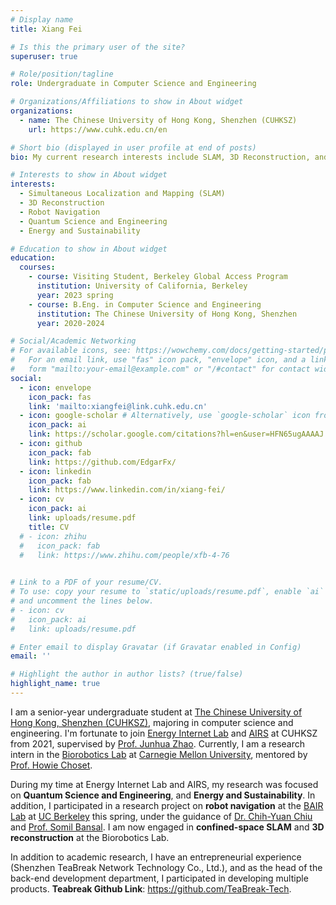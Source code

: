 ```yaml
---
# Display name
title: Xiang Fei

# Is this the primary user of the site?
superuser: true

# Role/position/tagline
role: Undergraduate in Computer Science and Engineering

# Organizations/Affiliations to show in About widget
organizations:
  - name: The Chinese University of Hong Kong, Shenzhen (CUHKSZ)
    url: https://www.cuhk.edu.cn/en

# Short bio (displayed in user profile at end of posts)
bio: My current research interests include SLAM, 3D Reconstruction, and Robot Navigation.

# Interests to show in About widget
interests:
  - Simultaneous Localization and Mapping (SLAM)
  - 3D Reconstruction
  - Robot Navigation
  - Quantum Science and Engineering
  - Energy and Sustainability

# Education to show in About widget
education:
  courses:
    - course: Visiting Student, Berkeley Global Access Program
      institution: University of California, Berkeley
      year: 2023 spring
    - course: B.Eng. in Computer Science and Engineering
      institution: The Chinese University of Hong Kong, Shenzhen
      year: 2020-2024

# Social/Academic Networking
# For available icons, see: https://wowchemy.com/docs/getting-started/page-builder/#icons
#   For an email link, use "fas" icon pack, "envelope" icon, and a link in the
#   form "mailto:your-email@example.com" or "/#contact" for contact widget.
social:
  - icon: envelope
    icon_pack: fas
    link: 'mailto:xiangfei@link.cuhk.edu.cn'
  - icon: google-scholar # Alternatively, use `google-scholar` icon from `ai` icon pack
    icon_pack: ai
    link: https://scholar.google.com/citations?hl=en&user=HFN65ugAAAAJ
  - icon: github
    icon_pack: fab
    link: https://github.com/EdgarFx/
  - icon: linkedin
    icon_pack: fab
    link: https://www.linkedin.com/in/xiang-fei/
  - icon: cv
    icon_pack: ai
    link: uploads/resume.pdf
    title: CV
  # - icon: zhihu
  #   icon_pack: fab
  #   link: https://www.zhihu.com/people/xfb-4-76
  

# Link to a PDF of your resume/CV.
# To use: copy your resume to `static/uploads/resume.pdf`, enable `ai` icons in `params.toml`,
# and uncomment the lines below.
# - icon: cv
#   icon_pack: ai
#   link: uploads/resume.pdf

# Enter email to display Gravatar (if Gravatar enabled in Config)
email: ''

# Highlight the author in author lists? (true/false)
highlight_name: true
---
```


I am a senior-year undergraduate student at [The Chinese University of Hong Kong, Shenzhen (CUHKSZ)](https://www.cuhk.edu.cn/en), majoring in computer science and engineering. I'm fortunate to join [Energy Internet Lab](https://www.zhaojunhua.org/) and [AIRS](https://airs.cuhk.edu.cn/en) at CUHKSZ from 2021, supervised by [Prof. Junhua Zhao](https://www.zhaojunhua.org/). Currently, I am a research intern in the [Biorobotics Lab](http://biorobotics.ri.cmu.edu/index.php) at [Carnegie Mellon University](https://www.cmu.edu/), mentored by [Prof. Howie Choset](http://www.cs.cmu.edu/~choset/).

During my time at Energy Internet Lab and AIRS, my research was focused on **Quantum Science and Engineering**, and **Energy and Sustainability**. In addition, I participated in a research project on **robot navigation** at the [BAIR Lab](https://bair.berkeley.edu/) at [UC Berkeley](https://www.berkeley.edu/) this spring, under the guidance of [Dr. Chih-Yuan Chiu](https://chihyuanchiu.github.io/) and [Prof. Somil Bansal](https://smlbansal.github.io/). I am now engaged in **confined-space SLAM** and **3D reconstruction** at the Biorobotics Lab.

In addition to academic research, I have an entrepreneurial experience (Shenzhen TeaBreak Network Technology Co., Ltd.), and as the head of the back-end development department, I participated in developing multiple products. **Teabreak Github Link**: https://github.com/TeaBreak-Tech.
